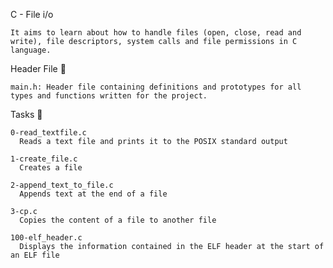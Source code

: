   C - File i/o

    It aims to learn about how to handle files (open, close, read and write), file descriptors, system calls and file permissions in C language.

  Header File 📁

    main.h: Header file containing definitions and prototypes for all types and functions written for the project.


  Tasks 📃

    0-read_textfile.c 	
      Reads a text file and prints it to the POSIX standard output

    1-create_file.c 	
      Creates a file

    2-append_text_to_file.c 	
      Appends text at the end of a file

    3-cp.c 	
      Copies the content of a file to another file

    100-elf_header.c 	
      Displays the information contained in the ELF header at the start of an ELF file
